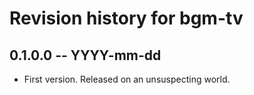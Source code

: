 # Revision history for bgm-tv

## 0.1.0.0 -- YYYY-mm-dd

* First version. Released on an unsuspecting world.
